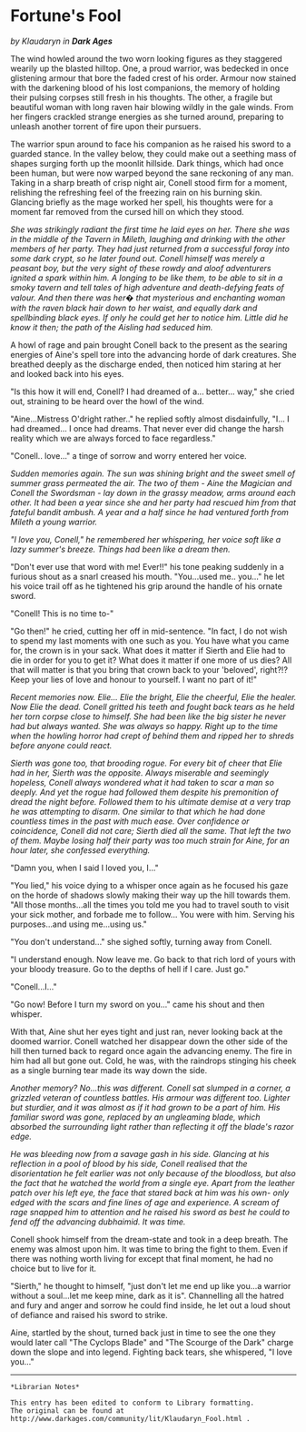 # Fortune's Fool

_by Klaudaryn in **Dark Ages**_

The wind howled around the two worn looking figures as they staggered wearily
up the blasted hilltop. One, a proud warrior, was bedecked in once glistening
armour that bore the faded crest of his order. Armour now stained with the
darkening blood of his lost companions, the memory of holding their pulsing
corpses still fresh in his thoughts. The other, a fragile but beautiful woman
with long raven hair blowing wildly in the gale winds. From her fingers
crackled strange energies as she turned around, preparing to unleash another
torrent of fire upon their pursuers.

The warrior spun around to face his companion as he raised his sword to a
guarded stance. In the valley below, they could make out a seething mass of
shapes surging forth up the moonlit hillside. Dark things, which had once been
human, but were now warped beyond the sane reckoning of any man. Taking in a
sharp breath of crisp night air, Conell stood firm for a moment, relishing the
refreshing feel of the freezing rain on his burning skin. Glancing briefly as
the mage worked her spell, his thoughts were for a moment far removed from the
cursed hill on which they stood.

_She was strikingly radiant the first time he laid eyes on her. There she was in
the middle of the Tavern in Mileth, laughing and drinking with the other
members of her party. They had just returned from a successful foray into some
dark crypt, so he later found out. Conell himself was merely a peasant boy, but
the very sight of these rowdy and aloof adventurers ignited a spark within him.
A longing to be like them, to be able to sit in a smoky tavern and tell tales
of high adventure and death-defying feats of valour. And then there was her�
that mysterious and enchanting woman with the raven black hair down to her
waist, and equally dark and spellbinding black eyes. If only he could get her
to notice him. Little did he know it then; the path of the Aisling had seduced
him._

A howl of rage and pain brought Conell back to the present as the searing
energies of Aine's spell tore into the advancing horde of dark creatures. She
breathed deeply as the discharge ended, then noticed him staring at her and
looked back into his eyes.

"Is this how it will end, Conell? I had dreamed of a... better... way," she
cried out, straining to be heard over the howl of the wind.

"Aine...Mistress O'dright rather.." he replied softly almost disdainfully,
"I... I had dreamed... I once had dreams. That never ever did change the harsh
reality which we are always forced to face regardless."

"Conell.. love..." a tinge of sorrow and worry entered her voice.

_Sudden memories again. The sun was shining bright and the sweet smell of
summer grass permeated the air. The two of them - Aine the Magician and Conell
the Swordsman - lay down in the grassy meadow, arms around each other. It had
been a year since she and her party had rescued him from that fateful bandit
ambush. A year and a half since he had ventured forth from Mileth a young
warrior._

_"I love you, Conell," he remembered her whispering, her voice soft like a lazy
summer's breeze. Things had been like a dream then._

"Don't ever use that word with me! Ever!!" his tone peaking suddenly in a
furious shout as a snarl creased his mouth. "You...used me.. you..." he let his
voice trail off as he tightened his grip around the handle of his ornate sword.

"Conell! This is no time to-"

"Go then!" he cried, cutting her off in mid-sentence. "In fact, I do not wish
to spend my last moments with one such as you. You have what you came for, the
crown is in your sack. What does it matter if Sierth and Elie had to die in
order for you to get it? What does it matter if one more of us dies? All that
will matter is that you bring that crown back to your 'beloved', right?!? Keep
your lies of love and honour to yourself. I want no part of it!"

_Recent memories now. Elie... Elie the bright, Elie the cheerful, Elie the
healer. Now Elie the dead. Conell gritted his teeth and fought back tears as he
held her torn corpse close to himself. She had been like the big sister he
never had but always wanted. She was always so happy. Right up to the time when
the howling horror had crept of behind them and ripped her to shreds before
anyone could react._

_Sierth was gone too, that brooding rogue. For every bit of cheer that Elie had
in her, Sierth was the opposite. Always miserable and seemingly hopeless,
Conell always wondered what it had taken to scar a man so deeply. And yet the
rogue had followed them despite his premonition of dread the night before.
Followed them to his ultimate demise at a very trap he was attempting to
disarm. One similar to that which he had done countless times in the past with
much ease. Over confidence or coincidence, Conell did not care; Sierth died
all the same. That left the two of them. Maybe losing half their party was too
much strain for Aine, for an hour later, she confessed everything._

"Damn you, when I said I loved you, I..."

"You lied," his voice dying to a whisper once again as he focused his gaze on
the horde of shadows slowly making their way up the hill towards them. "All
those months...all the times you told me you had to travel south to visit your
sick mother, and forbade me to follow... You were with him. Serving his
purposes...and using me...using us."

"You don't understand..." she sighed softly, turning away from Conell.

"I understand enough. Now leave me. Go back to that rich lord of yours with
your bloody treasure. Go to the depths of hell if I care. Just go."

"Conell...I..."

"Go now! Before I turn my sword on you..." came his shout and then whisper.

With that, Aine shut her eyes tight and just ran, never looking back at the
doomed warrior. Conell watched her disappear down the other side of the hill
then turned back to regard once again the advancing enemy. The fire in him had
all but gone out. Cold, he was, with the raindrops stinging his cheek as a
single burning tear made its way down the side.

_Another memory? No...this was different. Conell sat slumped in a corner, a
grizzled veteran of countless battles. His armour was different too. Lighter
but sturdier, and it was almost as if it had grown to be a part of him. His
familiar sword was gone, replaced by an ungleaming blade, which absorbed the
surrounding light rather than reflecting it off the blade's razor edge._

_He was bleeding now from a savage gash in his side. Glancing at his reflection
in a pool of blood by his side, Conell realised that the disorientation he
felt earlier was not only because of the bloodloss, but also the fact that he
watched the world from a single eye. Apart from the leather patch over his
left eye, the face that stared back at him was his own- only edged with the
scars and fine lines of age and experience. A scream of rage snapped him to
attention and he raised his sword as best he could to fend off the advancing
dubhaimid. It was time._

Conell shook himself from the dream-state and took in a deep breath. The enemy
was almost upon him. It was time to bring the fight to them. Even if there was
nothing worth living for except that final moment, he had no choice but to live
for it.

"Sierth," he thought to himself, "just don't let me end up like you...a warrior
without a soul...let me keep mine, dark as it is". Channelling all the hatred
and fury and anger and sorrow he could find inside, he let out a loud shout of
defiance and raised his sword to strike.

Aine, startled by the shout, turned back just in time to see the one they would
later call "The Cyclops Blade" and "The Scourge of the Dark" charge down the
slope and into legend. Fighting back tears, she whispered, "I love you..."

***

```
*Librarian Notes*

This entry has been edited to conform to Library formatting.
The original can be found at http://www.darkages.com/community/lit/Klaudaryn_Fool.html .
```
